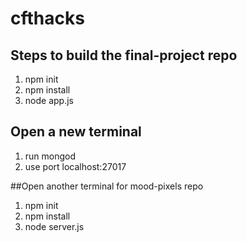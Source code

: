 # cfthacks

## Steps to build the final-project repo

1. npm init
2. npm install
3. node app.js

## Open a new terminal

1. run mongod
2. use port localhost:27017

##Open another terminal for mood-pixels repo

1. npm init
2. npm install
3. node server.js

